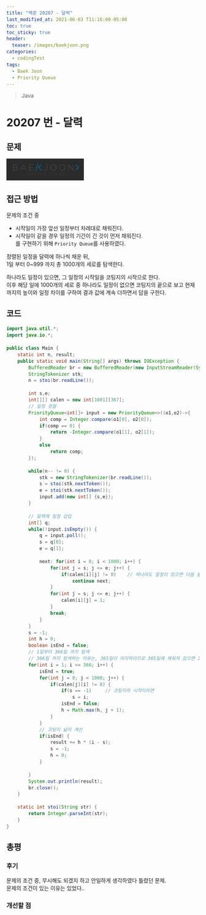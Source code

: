 ```yaml
---
title: "백준 20207 - 달력"
last_modified_at: 2021-06-03 T11:16:00-05:00
toc: true
toc_sticky: true
header:
  teaser: /images/baekjoon.png
categories:
  - codingTest
tags:
  - Baek Joon
  - Priority Queue
---
```


> Java

# 20207 번 - 달력

## 문제

[<img src="/images/baekjoon.png" width="40%" height="40%">](https://www.acmicpc.net/problem/20207)

## 접근 방법

문제의 조건 중

- 시작일이 가장 앞선 일정부터 차례대로 채워진다.
- 시작일이 같을 경우 일정의 기간이 긴 것이 먼저 채워진다.  
  를 구현하기 위해 `Priority Queue`를 사용하였다.

정렬된 일정을 달력에 하나씩 채운 뒤,  
1일 부터 0~999 까지 총 1000개의 세로를 탐색한다.

하나라도 일정이 있으면, 그 일정의 시작일을 코팅지의 시작으로 한다.  
이후 해당 일에 1000개의 세로 중 하나라도 일정이 없으면 코팅지의 끝으로 보고 현재까지의 높이와 일정 차이를 구하여 결과 값에 계속 더하면서 답을 구한다.

## 코드

```java
import java.util.*;
import java.io.*;

public class Main {
	static int n, result;
	public static void main(String[] args) throws IOException {
		BufferedReader br = new BufferedReader(new InputStreamReader(System.in));
    	StringTokenizer stk;
    	n = stoi(br.readLine());

    	int s,e;
    	int[][] calen = new int[1001][367];
		// 일정 정렬
    	PriorityQueue<int[]> input = new PriorityQueue<>((o1,o2)->{
    		int comp = Integer.compare(o1[0], o2[0]);
			if(comp == 0) {
				return -Integer.compare(o1[1], o2[1]);
			}
			else
				return comp;
    	});

    	while(n-- != 0) {
    		stk = new StringTokenizer(br.readLine());
    		s = stoi(stk.nextToken());
    		e = stoi(stk.nextToken());
    		input.add(new int[] {s,e});
    	}

		// 달력에 일정 삽입
    	int[] q;
    	while(!input.isEmpty()) {
    		q = input.poll();
    		s = q[0];
    		e = q[1];

    		next: for(int i = 0; i < 1000; i++) {
    			for(int j = s; j <= e; j++) {
    				if(calen[i][j] != 0)	// 하나라도 일정이 있으면 다음 높이로 이동
    					continue next;
    			}
    			for(int j = s; j <= e; j++) {
    				calen[i][j] = 1;
    			}
    			break;
    		}
    	}
    	s = -1;
    	int h = 0;
    	boolean isEnd = false;
		// 1일부터 366일 까지 탐색
		// 366일 까지 탐색하는 이유는, 365일이 마지막이므로 365일에 채워져 있으면 366일에 비어있어야 넓이 계산이 되기 때문
    	for(int i = 1; i <= 366; i++) {
    		isEnd = true;
    		for(int j = 0; j < 1000; j++) {
    			if(calen[j][i] != 0) {
    				if(s == -1)		// 코팅지의 시작이라면
    					s = i;
    				isEnd = false;
    				h = Math.max(h, j + 1);
    			}
    		}
			// 코팅지 넓이 계산
    		if(isEnd) {
    			result += h * (i - s);
    			s = -1;
    			h = 0;
    		}

    	}
    	System.out.println(result);
    	br.close();
	}

	static int stoi(String str) {
    	return Integer.parseInt(str);
    }
}
```

## 총평

### 후기

문제의 조건 중, 무시해도 되겠지 하고 안일하게 생각하였다 틀렸던 문제.  
문제의 조건이 있는 이유는 있었다..

### 개선할 점

<!-- ★
<img src="/images/codingTest/bj/문제번호.PNG" width="40%" height="40%">

-->
